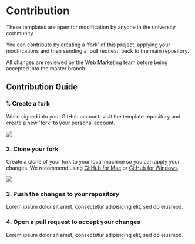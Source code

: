 # Contribution


These templates are open for modification by anyone in the university community.

You can contribute by creating a 'fork' of this project, applying your modifications and then sending a 'pull request' back to the main repository.

All changes are reviewed by the Web Marketing team before being accepted into the master branch.

## Contribution Guide

### 1. Create a fork

While signed into your GitHub account, visit the template repository and create a new 'fork' to your personal account.

![](/assets/videos/forking.gif)

### 2. Clone your fork

Create a clone of your fork to your local machine so you can apply your changes. We recommend using [GitHub for Mac](http://mac.github.com) or [GitHub for Windows](http://windows.github.com/).

![](/assets/videos/cloning.gif)

### 3. Push the changes to your repository

Lorem ipsum dolor sit amet, consectetur adipisicing elit, sed do eiusmod.

### 4. Open a pull request to accept your changes

Lorem ipsum dolor sit amet, consectetur adipisicing elit, sed do eiusmod.
